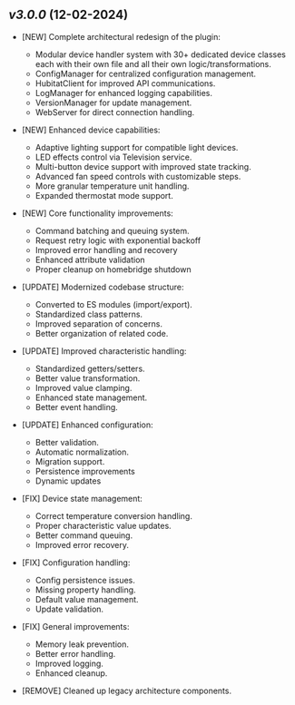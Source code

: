 ## _**v3.0.0**_ (12-02-2024)

- [NEW] Complete architectural redesign of the plugin:
  
  - Modular device handler system with 30+ dedicated device classes each with their own file and all their own logic/transformations.
  - ConfigManager for centralized configuration management.
  - HubitatClient for improved API communications.
  - LogManager for enhanced logging capabilities.
  - VersionManager for update management.
  - WebServer for direct connection handling.

- [NEW] Enhanced device capabilities:

  - Adaptive lighting support for compatible light devices.
  - LED effects control via Television service.
  - Multi-button device support with improved state tracking.
  - Advanced fan speed controls with customizable steps.
  - More granular temperature unit handling.
  - Expanded thermostat mode support.

- [NEW] Core functionality improvements:

  - Command batching and queuing system.
  - Request retry logic with exponential backoff
  - Improved error handling and recovery
  - Enhanced attribute validation
  - Proper cleanup on homebridge shutdown

- [UPDATE] Modernized codebase structure:

  - Converted to ES modules (import/export).
  - Standardized class patterns.
  - Improved separation of concerns.
  - Better organization of related code.

- [UPDATE] Improved characteristic handling:

  - Standardized getters/setters.
  - Better value transformation.
  - Improved value clamping.
  - Enhanced state management.
  - Better event handling.

- [UPDATE] Enhanced configuration:

  - Better validation.
  - Automatic normalization.
  - Migration support.
  - Persistence improvements
  - Dynamic updates

- [FIX] Device state management:

  - Correct temperature conversion handling.
  - Proper characteristic value updates.
  - Better command queuing.
  - Improved error recovery.

- [FIX] Configuration handling:

  - Config persistence issues.
  - Missing property handling.
  - Default value management.
  - Update validation.

- [FIX] General improvements:

  - Memory leak prevention.
  - Better error handling.
  - Improved logging.
  - Enhanced cleanup.

- [REMOVE] Cleaned up legacy architecture components.